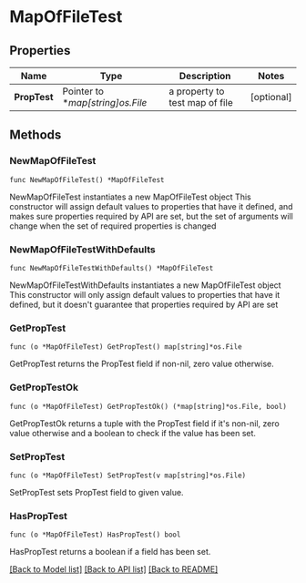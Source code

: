 # MapOfFileTest

## Properties

Name | Type | Description | Notes
------------ | ------------- | ------------- | -------------
**PropTest** | Pointer to **map[string]*os.File** | a property to test map of file | [optional] 

## Methods

### NewMapOfFileTest

`func NewMapOfFileTest() *MapOfFileTest`

NewMapOfFileTest instantiates a new MapOfFileTest object
This constructor will assign default values to properties that have it defined,
and makes sure properties required by API are set, but the set of arguments
will change when the set of required properties is changed

### NewMapOfFileTestWithDefaults

`func NewMapOfFileTestWithDefaults() *MapOfFileTest`

NewMapOfFileTestWithDefaults instantiates a new MapOfFileTest object
This constructor will only assign default values to properties that have it defined,
but it doesn't guarantee that properties required by API are set

### GetPropTest

`func (o *MapOfFileTest) GetPropTest() map[string]*os.File`

GetPropTest returns the PropTest field if non-nil, zero value otherwise.

### GetPropTestOk

`func (o *MapOfFileTest) GetPropTestOk() (*map[string]*os.File, bool)`

GetPropTestOk returns a tuple with the PropTest field if it's non-nil, zero value otherwise
and a boolean to check if the value has been set.

### SetPropTest

`func (o *MapOfFileTest) SetPropTest(v map[string]*os.File)`

SetPropTest sets PropTest field to given value.

### HasPropTest

`func (o *MapOfFileTest) HasPropTest() bool`

HasPropTest returns a boolean if a field has been set.


[[Back to Model list]](../README.md#documentation-for-models) [[Back to API list]](../README.md#documentation-for-api-endpoints) [[Back to README]](../README.md)


